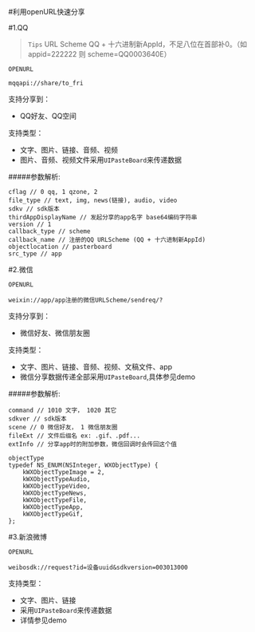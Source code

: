 
#利用openURL快速分享

#1.QQ

>`Tips` URL Scheme  QQ + 十六进制新AppId，不足八位在首部补0。（如 appid=222222 则 scheme=QQ0003640E）

`OPENURL`
```
mqqapi://share/to_fri
```
支持分享到：
* QQ好友、QQ空间

支持类型：
* 文字、图片、链接、音频、视频
* 图片、音频、视频文件采用`UIPasteBoard`来传递数据


#####参数解析:
```
cflag // 0 qq, 1 qzone, 2
file_type // text, img, news(链接), audio, video
sdkv // sdk版本
thirdAppDisplayName // 发起分享的app名字 base64编码字符串
version // 1
callback_type // scheme
callback_name // 注册的QQ URLScheme (QQ + 十六进制新AppId)
objectlocation // pasterboard
src_type // app
```


#2.微信

`OPENURL`
```
weixin://app/app注册的微信URLScheme/sendreq/?
```
支持分享到：
* 微信好友、微信朋友圈

支持类型：
* 文字、图片、链接、音频、视频、文稿文件、app
* 微信分享数据传递全部采用`UIPasteBoard`,具体参见demo


#####参数解析:
```
command // 1010 文字， 1020 其它
sdkver // sdk版本
scene // 0 微信好友， 1 微信朋友圈
fileExt // 文件后缀名 ex: .gif、.pdf...
extInfo // 分享app时的附加参数，微信回调时会传回这个值
```
```
objectType
typedef NS_ENUM(NSInteger, WXObjectType) {
    kWXObjectTypeImage = 2,
    kWXObjectTypeAudio,
    kWXObjectTypeVideo,
    kWXObjectTypeNews,
    kWXObjectTypeFile,
    kWXObjectTypeApp,
    kWXObjectTypeGif,
};
```

#3.新浪微博

`OPENURL`
```
weibosdk://request?id=设备uuid&sdkversion=003013000
```
支持类型：
* 文字、图片、链接
* 采用`UIPasteBoard`来传递数据
* 详情参见demo


